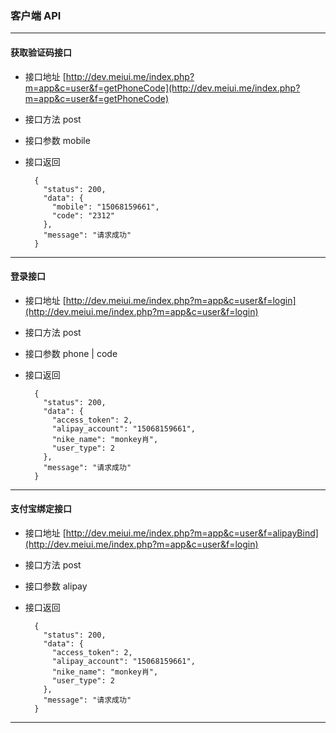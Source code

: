 ### 客户端 API
--------------------------------
#### 获取验证码接口
* 接口地址 [http://dev.meiui.me/index.php?m=app&c=user&f=getPhoneCode](http://dev.meiui.me/index.php?m=app&c=user&f=getPhoneCode) 
* 接口方法 post  
* 接口参数 mobile  
* 接口返回

        {
          "status": 200,
          "data": {
            "mobile": "15068159661",
            "code": "2312"
          },
          "message": "请求成功"
        }

--------------------------------
#### 登录接口
* 接口地址 [http://dev.meiui.me/index.php?m=app&c=user&f=login](http://dev.meiui.me/index.php?m=app&c=user&f=login) 
* 接口方法 post  
* 接口参数 phone | code  
* 接口返回

        {
          "status": 200,
          "data": {
            "access_token": 2,
            "alipay_account": "15068159661",
            "nike_name": "monkey肖",
            "user_type": 2
          },
          "message": "请求成功"
        }

--------------------------------
#### 支付宝绑定接口
* 接口地址 [http://dev.meiui.me/index.php?m=app&c=user&f=alipayBind](http://dev.meiui.me/index.php?m=app&c=user&f=login) 
* 接口方法 post  
* 接口参数 alipay  
* 接口返回

        {
          "status": 200,
          "data": {
            "access_token": 2,
            "alipay_account": "15068159661",
            "nike_name": "monkey肖",
            "user_type": 2
          },
          "message": "请求成功"
        }

--------------------------------